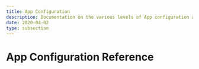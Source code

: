 ```yaml
---
title: App Configuration
description: Documentation on the various levels of App configuration and how they get merged into a final Values object.
date: 2020-04-02
type: subsection
---
```


# App Configuration Reference